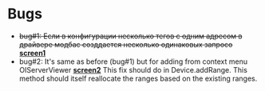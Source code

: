 # Bugs
+ ~~bug#1: Если в конфигурации несколько тегов с одним адресом в драйвере модбас созддается несколько одинаковых запросо~~ 
 [**screen1**](doc/screens/bugs/screen1.png)
+ bug#2: It's same as before (bug#1) but for adding from context menu OIServerViewer
  [**screen2**](doc/screens/bugs/screen2.png)
This fix should do in Device.addRange. This method should itself reallocate the ranges based on the existing ranges.